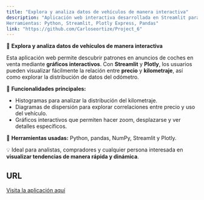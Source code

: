 ```yaml
---
title: "Explora y analiza datos de vehículos de manera interactiva"
description: "Aplicación web interactiva desarrollada en Streamlit para explorar y analizar datos de anuncios de venta de coches. Permite visualizar distribuciones y relaciones entre variables como precio y kilometraje mediante gráficos dinámicos y personalizables.
Herramientas: Python, Streamlit, Plotly Express, Pandas"
link: "https://github.com/Carloseortize/Project_6"
---
```

🚗 **Explora y analiza datos de vehículos de manera interactiva**

Esta aplicación web permite descubrir patrones en anuncios de coches en venta mediante **gráficos interactivos**. Con **Streamlit** y **Plotly**, los usuarios pueden visualizar fácilmente la relación entre **precio** y **kilometraje**, así como explorar la distribución de datos del odómetro.

🔹 **Funcionalidades principales:**

* Histogramas para analizar la distribución del kilometraje.
* Diagramas de dispersión para explorar correlaciones entre precio y uso del vehículo.
* Gráficos interactivos que permiten hacer zoom, desplazarse y ver detalles específicos.

🔧 **Herramientas usadas:** Python, pandas, NumPy, Streamlit y Plotly.

💡 Ideal para analistas, compradores y cualquier persona interesada en **visualizar tendencias de manera rápida y dinámica**.

## URL

[Visita la aplicación aquí](https://proyecto6-carlos-ortiz.onrender.com/)
